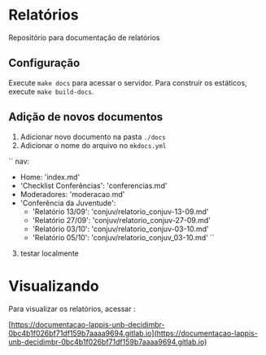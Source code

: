 

# Relatórios

Repositório para documentação de relatórios

## Configuração

Execute `make docs` para acessar o servidor. Para construir os estáticos, execute `make build-docs`.


## Adição de novos documentos

1. Adicionar novo documento na pasta `./docs`
2. Adicionar o nome do arquivo no `mkdocs.yml`

``
nav:
  - Home: 'index.md'
  - 'Checklist Conferências': 'conferencias.md'
  - Moderadores: 'moderacao.md'
  - 'Conferência da Juventude':
    - 'Relatório 13/09': 'conjuv/relatorio_conjuv-13-09.md'
    - 'Relatório 27/09': 'conjuv/relatorio_conjuv-27-09.md'
    - 'Relatório 03/10': 'conjuv/relatorio_conjuv-03-10.md'
    - 'Relatório 05/10': 'conjuv/relatorio_conjuv_03-10.md'
``
3. testar localmente
# Visualizando 
Para visualizar os relatórios, acessar :

[https://documentacao-lappis-unb-decidimbr-0bc4b1f026bf71df159b7aaaa9694.gitlab.io](https://documentacao-lappis-unb-decidimbr-0bc4b1f026bf71df159b7aaaa9694.gitlab.io)
